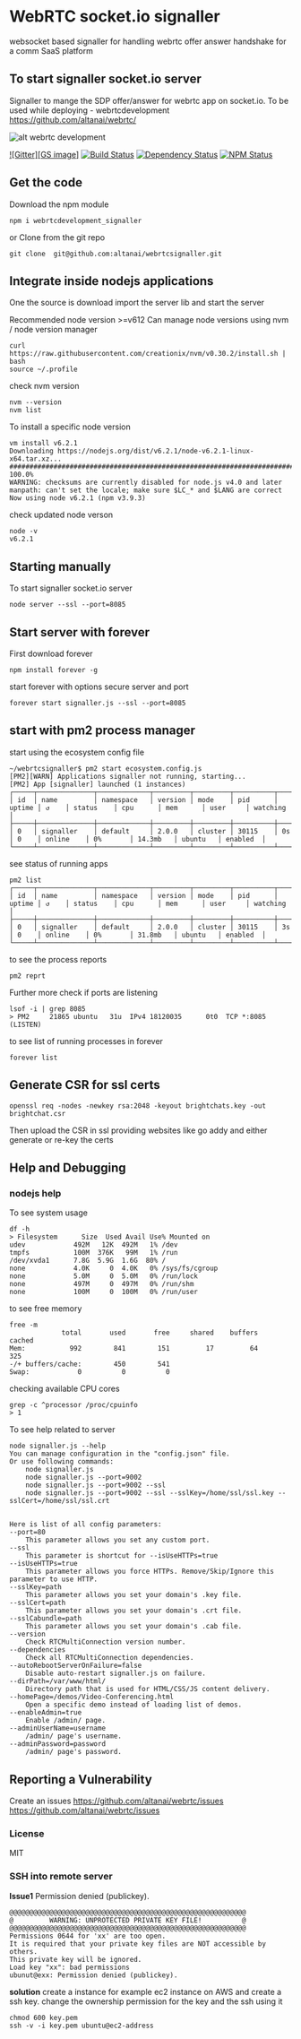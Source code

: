 # WebRTC socket.io signaller

websocket based signaller for handling webrtc offer answer handshake for a comm SaaS  platform


## To start signaller socket.io server 

Signaller to mange the SDP offer/answer for webrtc app on socket.io. 
To be used while deploying - webrtcdevelopment 
https://github.com/altanai/webrtc/

![alt webrtc development ](https://altanaitelecom.files.wordpress.com/2015/05/webrtc_development_logo.png?w=100&h=100)

[![Gitter][GS image]][Gitter]
[![Build Status][BS img]][Build Status]
[![Dependency Status][DS img]][Dependency Status]
[![NPM Status][NS img]][NPM Status]

[Gitter]: https://gitter.im/altanai/webrtc?utm_source=badge&utm_medium=badge&utm_campaign=pr-badge 
[Build Status]: https://travis-ci.org/altanai/webrtc
[Dependency Status]: https://david-dm.org/altanai/webrtc
[NPM Status]: https://www.npmjs.com/package/webrtcdevelopment

[GS img]: https://badges.gitter.im/altanai/webrtc.svg
[BS img]: https://api.travis-ci.org/altanai/webrtc.png
[DS img]: https://david-dm.org/altanai/webrtc.svg
[NS img]: https://nodei.co/npm/webrtcdevelopment.png

## Get the code 
Download the npm module  
```shell script
npm i webrtcdevelopment_signaller
```
or Clone from the git repo 
```shell script
git clone  git@github.com:altanai/webrtcsignaller.git
```

## Integrate inside nodejs applications

One the source is download import the server lib and start the server 

Recommended node version >=v612
Can manage node versions using nvm / node version manager 
```shell script
curl https://raw.githubusercontent.com/creationix/nvm/v0.30.2/install.sh | bash
source ~/.profile
```
check nvm version 
```shell script
nvm --version
nvm list
```
To install a specific node version 

```shell script
vm install v6.2.1
Downloading https://nodejs.org/dist/v6.2.1/node-v6.2.1-linux-x64.tar.xz...
######################################################################## 100.0%
WARNING: checksums are currently disabled for node.js v4.0 and later
manpath: can't set the locale; make sure $LC_* and $LANG are correct
Now using node v6.2.1 (npm v3.9.3)
```
check updated node verson
```shell script
node -v
v6.2.1
```

## Starting manually 

To start signaller socket.io server 

```shell script
node server --ssl --port=8085
```

## Start server with forever 

First download forever
```shell script
npm install forever -g
```
start forever with options secure server and port 
```shell script
forever start signaller.js --ssl --port=8085
```


## start with pm2 process manager 

start using the ecosystem config file 
```shell script
~/webrtcsignaller$ pm2 start ecosystem.config.js 
[PM2][WARN] Applications signaller not running, starting...
[PM2] App [signaller] launched (1 instances)
┌─────┬──────────────┬─────────────┬─────────┬─────────┬──────────┬────────┬──────┬───────────┬──────────┬──────────┬──────────┬──────────┐
│ id  │ name         │ namespace   │ version │ mode    │ pid      │ uptime │ ↺    │ status    │ cpu      │ mem      │ user     │ watching │
├─────┼──────────────┼─────────────┼─────────┼─────────┼──────────┼────────┼──────┼───────────┼──────────┼──────────┼──────────┼──────────┤
│ 0   │ signaller    │ default     │ 2.0.0   │ cluster │ 30115    │ 0s     │ 0    │ online    │ 0%       │ 14.3mb   │ ubuntu   │ enabled  │
└─────┴──────────────┴─────────────┴─────────┴─────────┴──────────┴────────┴──────┴───────────┴──────────┴──────────┴──────────┴──────────┘
```

see status of running  apps 
```shell script
pm2 list
┌─────┬──────────────┬─────────────┬─────────┬─────────┬──────────┬────────┬──────┬───────────┬──────────┬──────────┬──────────┬──────────┐
│ id  │ name         │ namespace   │ version │ mode    │ pid      │ uptime │ ↺    │ status    │ cpu      │ mem      │ user     │ watching │
├─────┼──────────────┼─────────────┼─────────┼─────────┼──────────┼────────┼──────┼───────────┼──────────┼──────────┼──────────┼──────────┤
│ 0   │ signaller    │ default     │ 2.0.0   │ cluster │ 30115    │ 3s     │ 0    │ online    │ 0%       │ 31.8mb   │ ubuntu   │ enabled  │
└─────┴──────────────┴─────────────┴─────────┴─────────┴──────────┴────────┴──────┴───────────┴──────────┴──────────┴──────────┴──────────┘
```
to see the process reports 
```shell script
pm2 reprt 
```
Further more check if ports are listening 
```shell script
lsof -i | grep 8085
> PM2     21865 ubuntu   31u  IPv4 18120035      0t0  TCP *:8085 (LISTEN)
```
to see list of running processes in forever
```
forever list
```

## Generate CSR for ssl certs 

```
openssl req -nodes -newkey rsa:2048 -keyout brightchats.key -out brightchat.csr
```
Then upload the CSR in ssl providing websites like go addy and either generate or re-key the certs 

## Help and Debugging 

### nodejs help 

To see system usage 
```shell script
df -h
> Filesystem      Size  Used Avail Use% Mounted on
udev            492M   12K  492M   1% /dev
tmpfs           100M  376K   99M   1% /run
/dev/xvda1      7.8G  5.9G  1.6G  80% /
none            4.0K     0  4.0K   0% /sys/fs/cgroup
none            5.0M     0  5.0M   0% /run/lock
none            497M     0  497M   0% /run/shm
none            100M     0  100M   0% /run/user
```

to see free memory
```shell script
free -m
             total       used       free     shared    buffers     cached
Mem:           992        841        151         17         64        325
-/+ buffers/cache:        450        541
Swap:            0          0          0
```

checking available CPU cores 
```shell script
grep -c ^processor /proc/cpuinfo
> 1 
```

To see help related to server 
```shell script
node signaller.js --help
You can manage configuration in the "config.json" file.
Or use following commands:
	node signaller.js
	node signaller.js --port=9002
	node signaller.js --port=9002 --ssl
	node signaller.js --port=9002 --ssl --sslKey=/home/ssl/ssl.key --sslCert=/home/ssl/ssl.crt


Here is list of all config parameters:
--port=80
	This parameter allows you set any custom port.
--ssl
	This parameter is shortcut for --isUseHTTPs=true
--isUseHTTPs=true
	This parameter allows you force HTTPs. Remove/Skip/Ignore this parameter to use HTTP.
--sslKey=path
	This parameter allows you set your domain's .key file.
--sslCert=path
	This parameter allows you set your domain's .crt file.
--sslCabundle=path
	This parameter allows you set your domain's .cab file.
--version
	Check RTCMultiConnection version number.
--dependencies
	Check all RTCMultiConnection dependencies.
--autoRebootServerOnFailure=false
	Disable auto-restart signaller.js on failure.
--dirPath=/var/www/html/
	Directory path that is used for HTML/CSS/JS content delivery.
--homePage=/demos/Video-Conferencing.html
	Open a specific demo instead of loading list of demos.
--enableAdmin=true
	Enable /admin/ page.
--adminUserName=username
	/admin/ page's username.
--adminPassword=password
	/admin/ page's password.
```

## Reporting a Vulnerability

Create an issues 
https://github.com/altanai/webrtc/issues <https://github.com/altanai/webrtc/issues>
     
### License

MIT

### SSH into remote server 

**Issue1** Permission denied (publickey).
```shell script
@@@@@@@@@@@@@@@@@@@@@@@@@@@@@@@@@@@@@@@@@@@@@@@@@@@@@@@@@@@
@         WARNING: UNPROTECTED PRIVATE KEY FILE!          @
@@@@@@@@@@@@@@@@@@@@@@@@@@@@@@@@@@@@@@@@@@@@@@@@@@@@@@@@@@@
Permissions 0644 for 'xx' are too open.
It is required that your private key files are NOT accessible by others.
This private key will be ignored.
Load key "xx": bad permissions
ubunut@exx: Permission denied (publickey).
``` 

**solution** create a instance for example ec2 instance on AWS and create a ssh key.
change the ownership permission for the key and the ssh using it
```shell script
chmod 600 key.pem
ssh -v -i key.pem ubuntu@ec2-address
```
